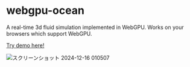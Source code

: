 # webgpu-ocean
A real-time 3d fluid simulation implemented in WebGPU. Works on your browsers which support WebGPU. 

[Try demo here!](https://webgpu-ocean.netlify.app/)

![スクリーンショット 2024-12-16 010507](https://github.com/user-attachments/assets/86cbbf19-5066-44d8-899c-431923cf2c99)


